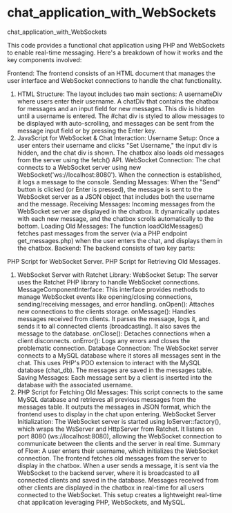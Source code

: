 # chat_application_with_WebSockets
chat_application_with_WebSockets



This code provides a functional chat application using PHP and WebSockets to enable real-time messaging. Here's a breakdown of how it works and the key components involved:

Frontend:
The frontend consists of an HTML document that manages the user interface and WebSocket connections to handle the chat functionality.

1. HTML Structure:
The layout includes two main sections:
A usernameDiv where users enter their username.
A chatDiv that contains the chatbox for messages and an input field for new messages. This div is hidden until a username is entered.
The #chat div is styled to allow messages to be displayed with auto-scrolling, and messages can be sent from the message input field or by pressing the Enter key.
2. JavaScript for WebSocket & Chat Interaction:
Username Setup: Once a user enters their username and clicks "Set Username," the input div is hidden, and the chat div is shown. The chatbox also loads old messages from the server using the fetch() API.
WebSocket Connection: The chat connects to a WebSocket server using new WebSocket('ws://localhost:8080'). When the connection is established, it logs a message to the console.
Sending Messages: When the "Send" button is clicked (or Enter is pressed), the message is sent to the WebSocket server as a JSON object that includes both the username and the message.
Receiving Messages: Incoming messages from the WebSocket server are displayed in the chatbox. It dynamically updates with each new message, and the chatbox scrolls automatically to the bottom.
Loading Old Messages: The function loadOldMessages() fetches past messages from the server (via a PHP endpoint get_messages.php) when the user enters the chat, and displays them in the chatbox.
Backend:
The backend consists of two key parts:

PHP Script for WebSocket Server.
PHP Script for Retrieving Old Messages.
1. WebSocket Server with Ratchet Library:
WebSocket Setup: The server uses the Ratchet PHP library to handle WebSocket connections.
MessageComponentInterface: This interface provides methods to manage WebSocket events like opening/closing connections, sending/receiving messages, and error handling.
onOpen(): Attaches new connections to the clients storage.
onMessage(): Handles messages received from clients. It parses the message, logs it, and sends it to all connected clients (broadcasting). It also saves the message to the database.
onClose(): Detaches connections when a client disconnects.
onError(): Logs any errors and closes the problematic connection.
Database Connection: The WebSocket server connects to a MySQL database where it stores all messages sent in the chat. This uses PHP's PDO extension to interact with the MySQL database (chat_db). The messages are saved in the messages table.
Saving Messages: Each message sent by a client is inserted into the database with the associated username.
2. PHP Script for Fetching Old Messages:
This script connects to the same MySQL database and retrieves all previous messages from the messages table. It outputs the messages in JSON format, which the frontend uses to display in the chat upon entering.
WebSocket Server Initialization:
The WebSocket server is started using IoServer::factory(), which wraps the WsServer and HttpServer from Ratchet.
It listens on port 8080 (ws://localhost:8080), allowing the WebSocket connection to communicate between the clients and the server in real time.
Summary of Flow:
A user enters their username, which initializes the WebSocket connection.
The frontend fetches old messages from the server to display in the chatbox.
When a user sends a message, it is sent via the WebSocket to the backend server, where it is broadcasted to all connected clients and saved in the database.
Messages received from other clients are displayed in the chatbox in real-time for all users connected to the WebSocket.
This setup creates a lightweight real-time chat application leveraging PHP, WebSockets, and MySQL.